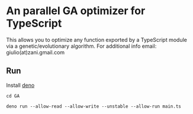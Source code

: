 # An parallel GA optimizer for TypeScript

This allows you to optimize any function exported by a TypeScript module via a
genetic/evolutionary algorithm. For additional info email:
giulio(at)zani.gmail.com

## Run

Install [deno](https://deno.land/)

```
cd GA
```

```
deno run --allow-read --allow-write --unstable --allow-run main.ts
```
